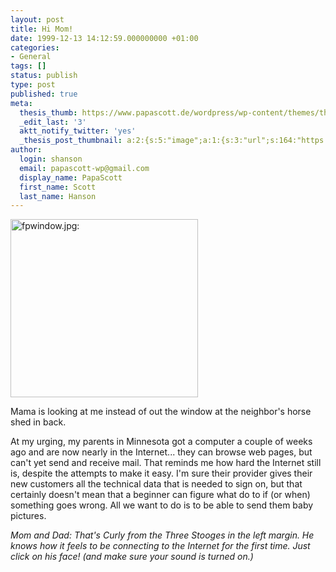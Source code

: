 ```yaml
---
layout: post
title: Hi Mom!
date: 1999-12-13 14:12:59.000000000 +01:00
categories:
- General
tags: []
status: publish
type: post
published: true
meta:
  thesis_thumb: https://www.papascott.de/wordpress/wp-content/themes/thesis_151/lib/scripts/thumb.php?w=100&h=100&zc=1&q=100&src=https://www.papascott.de/images/mausnews/fpwindow.jpg
  _edit_last: '3'
  aktt_notify_twitter: 'yes'
  _thesis_post_thumbnail: a:2:{s:5:"image";a:1:{s:3:"url";s:164:"https://www.papascott.de/wordpress/wp-content/themes/thesis_151/lib/scripts/thumb.php?w=100&h=100&zc=1&q=100&src=https://www.papascott.de/images/mausnews/fpwindow.jpg";}s:5:"frame";a:1:{s:2:"on";s:1:"1";}}
author:
  login: shanson
  email: papascott-wp@gmail.com
  display_name: PapaScott
  first_name: Scott
  last_name: Hanson
---
```

<p><img src="https://www.papascott.de/wordpress/wp-content/uploads/1999/12/fpwindow.jpg" height="285" width="300" border="0" alt="fpwindow.jpg: " /></p>
<p>Mama is looking at me instead of out the window at the neighbor's horse shed in back. </p>
<p>At my urging, my parents in Minnesota got a computer a couple of weeks ago and are now nearly in the Internet... they can browse web pages, but can't yet send and receive mail. That reminds me how hard the Internet still is, despite the attempts to make it easy. I'm sure their provider gives their new customers all the technical data that is needed to sign on, but that certainly doesn't mean that a beginner can figure what do to if (or when) something goes wrong. All we want to do is to be able to send them baby pictures.</p>
<p><i>Mom and Dad: That's Curly from the Three Stooges in the left margin. He knows how it feels to be connecting to the Internet for the first time. Just click on his face! (and make sure your sound is turned on.)</i></p>
